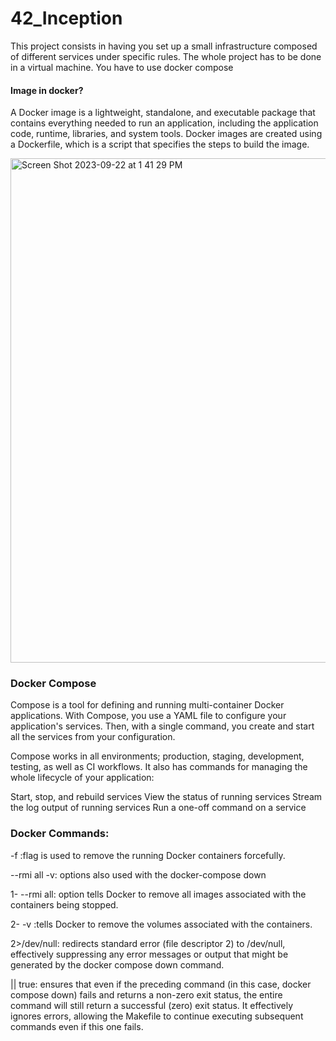 # 42_Inception

This project consists in having you set up a small infrastructure composed of different
services under specific rules. The whole project has to be done in a virtual machine. You
have to use docker compose


#### Image in docker?

A Docker image is a lightweight, standalone, and executable package that contains everything needed to run an application, including the application code, runtime, libraries, and system tools. Docker images are created using a Dockerfile, which is a script that specifies the steps to build the image.

<img width="807" alt="Screen Shot 2023-09-22 at 1 41 29 PM" src="https://github.com/Reemy99/42_Inception/assets/111651235/141e0f9c-555a-45eb-9785-1511f750f3a2">

### Docker Compose

Compose is a tool for defining and running multi-container Docker applications. With Compose, you use a YAML file to configure your application's services. Then, with a single command, you create and start all the services from your configuration.

Compose works in all environments; production, staging, development, testing, as well as CI workflows. It also has commands for managing the whole lifecycle of your application:

Start, stop, and rebuild services
View the status of running services
Stream the log output of running services
Run a one-off command on a service


### Docker Commands:

-f :flag is used to remove the running Docker containers forcefully.

--rmi all -v: options also used with the docker-compose down
    
  1- --rmi all: option tells Docker to remove all images associated with the containers being stopped.
  
  2- -v :tells Docker to remove the volumes associated with the containers.

2>/dev/null: redirects standard error (file descriptor 2) to /dev/null, effectively suppressing any error messages or output that might be generated by the docker compose down command.

|| true: ensures that even if the preceding command (in this case, docker compose down) fails and returns a non-zero exit status, the entire command will still return a successful (zero) exit status. It effectively ignores errors, allowing the Makefile to continue executing subsequent commands even if this one fails.
